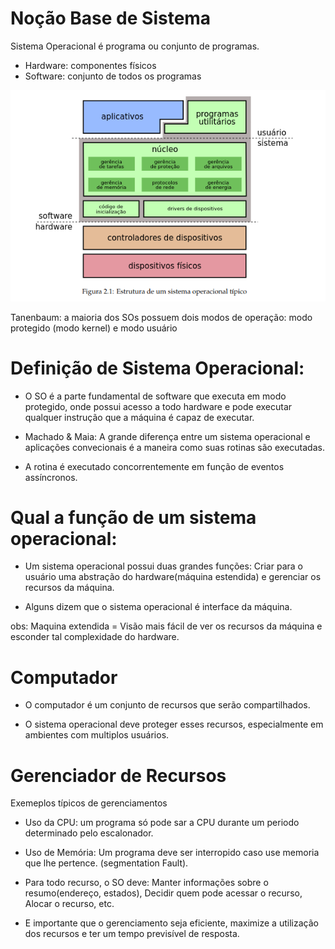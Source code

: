 # Noção Base de Sistema

Sistema Operacional é programa ou conjunto de programas.

- Hardware: componentes físicos
- Software: conjunto de todos os programas

![Visão da Estrutura](../../img/visao_geral/visao_SO.png)


Tanenbaum: a maioria dos SOs possuem dois
modos de operação: modo protegido (modo kernel)
e modo usuário

# Definição de Sistema Operacional:

- O SO é a parte fundamental de software que executa em modo protegido, onde possui acesso a todo hardware e pode executar qualquer instrução que a máquina é capaz de executar.

- Machado & Maia: A grande diferença entre um sistema operacional e aplicações convecionais é a maneira como suas rotinas são executadas.

- A rotina é executado concorrentemente em função de eventos assíncronos.

# Qual a função de um sistema operacional:

- Um sistema operacional possui duas grandes funções: Criar para o usuário uma abstração do hardware(máquina estendida) e gerenciar os recursos da máquina.

- Alguns dizem que o sistema operacional é interface da máquina.

obs: Maquina extendida = Visão mais fácil de ver os recursos da máquina e esconder tal complexidade do hardware.

# Computador

- O computador é um conjunto de recursos que serão compartilhados.

- O sistema operacional deve proteger esses recursos, especialmente em ambientes com multiplos usuários.

# Gerenciador de Recursos

Exemeplos típicos de gerenciamentos

- Uso da CPU: um programa só pode sar a CPU durante um periodo determinado pelo escalonador.

- Uso de Memória: Um programa deve ser interropido caso use memoria que lhe pertence. (segmentation Fault).

- Para todo recurso, o SO deve: Manter informações sobre o resumo(endereço, estados), Decidir quem pode acessar o recurso, Alocar o recurso, etc.

- E importante que o gerenciamento seja eficiente, maximize a utilização dos recursos e ter um tempo previsível de resposta.








